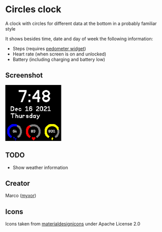 # Circles clock

A clock with circles for different data at the bottom in a probably familiar style

It shows besides time, date and day of week the following information:
  * Steps (requires [pedometer widget](https://banglejs.com/apps/#pedometer))
  * Heart rate (when screen is on and unlocked)
  * Battery (including charging and battery low)

## Screenshot

![Screenshot](screenshot.png)

## TODO
* Show weather information

## Creator
Marco ([myxor](https://github.com/myxor))

## Icons
Icons taken from [materialdesignicons](https://materialdesignicons.com) under Apache License 2.0
